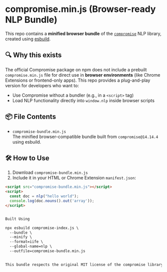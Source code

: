 # compromise.min.js (Browser-ready NLP Bundle)

This repo contains a **minified browser bundle** of the [`compromise`](https://github.com/spencermountain/compromise) NLP library, created using [esbuild](https://esbuild.github.io/).

## 🔍 Why this exists

The official Compromise package on npm does not include a prebuilt `compromise.min.js` file for direct use in **browser environments** (like Chrome Extensions or frontend-only apps). This repo provides a plug-and-play version for developers who want to:

- Use Compromise without a bundler (e.g., in a `<script>` tag)
- Load NLP functionality directly into `window.nlp` inside browser scripts

## 📦 File Contents

- `compromise-bundle.min.js`  
  The minified browser-compatible bundle built from `compromise@14.14.4` using esbuild.

## 🛠 How to Use

1. Download `compromise-bundle.min.js`  
2. Include it in your HTML or Chrome Extension `manifest.json`:

```html
<script src="compromise-bundle.min.js"></script>
<script>
  const doc = nlp("hello world");
  console.log(doc.nouns().out('array'));
</script>


Built Using

npx esbuild compromise-index.js \
  --bundle \
  --minify \
  --format=iife \
  --global-name=nlp \
  --outfile=compromise-bundle.min.js

  
This bundle respects the original MIT license of the compromise library. This repo simply provides a precompiled build for developer convenience.
